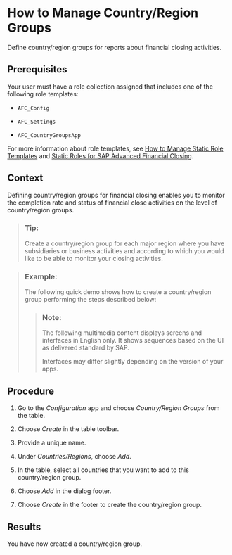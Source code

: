 <!-- loio9236c05663354e0d850a86711b57958f -->

# How to Manage Country/Region Groups

Define country/region groups for reports about financial closing activities.



<a name="loio9236c05663354e0d850a86711b57958f__prereq_fqf_dzb_ckb"/>

## Prerequisites

Your user must have a role collection assigned that includes one of the following role templates:

-   `AFC_Config`

-   `AFC_Settings`

-   `AFC_CountryGroupsApp`


For more information about role templates, see [How to Manage Static Role Templates](../User-Management/how-to-manage-static-role-templates-0cca34d.md) and [Static Roles for SAP Advanced Financial Closing](../User-Management/static-roles-for-sap-advanced-financial-closing-b92a241.md).



## Context

Defining country/region groups for financial closing enables you to monitor the completion rate and status of financial close activities on the level of country/region groups.

> ### Tip:  
> Create a country/region group for each major region where you have subsidiaries or business activities and according to which you would like to be able to monitor your closing activities.

> ### Example:  
> The following quick demo shows how to create a country/region group performing the steps described below:
> 
> > ### Note:  
> > The following multimedia content displays screens and interfaces in English only. It shows sequences based on the UI as delivered standard by SAP.
> > 
> > Interfaces may differ slightly depending on the version of your apps.



## Procedure

1.  Go to the *Configuration* app and choose *Country/Region Groups* from the table.

2.  Choose *Create* in the table toolbar.

3.  Provide a unique name.

4.  Under *Countries/Regions*, choose *Add*.

5.  In the table, select all countries that you want to add to this country/region group.

6.  Choose *Add* in the dialog footer.

7.  Choose *Create* in the footer to create the country/region group.




<a name="loio9236c05663354e0d850a86711b57958f__result_nwq_f4s_qtb"/>

## Results

You have now created a country/region group.

